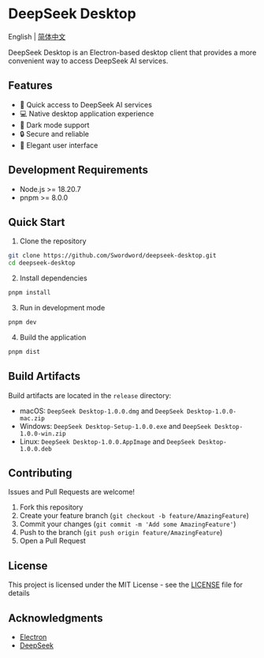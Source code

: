 # DeepSeek Desktop

English | [简体中文](./README_CN.md)

DeepSeek Desktop is an Electron-based desktop client that provides a more convenient way to access DeepSeek AI services.

## Features

- 🚀 Quick access to DeepSeek AI services
- 💻 Native desktop application experience
- 🌙 Dark mode support
- 🔒 Secure and reliable
- 🎨 Elegant user interface

## Development Requirements

- Node.js >= 18.20.7
- pnpm >= 8.0.0

## Quick Start

1. Clone the repository
```bash
git clone https://github.com/Swordword/deepseek-desktop.git
cd deepseek-desktop
```

2. Install dependencies
```bash
pnpm install
```

3. Run in development mode
```bash
pnpm dev
```

4. Build the application
```bash
pnpm dist
```

## Build Artifacts

Build artifacts are located in the `release` directory:

- macOS: `DeepSeek Desktop-1.0.0.dmg` and `DeepSeek Desktop-1.0.0-mac.zip`
- Windows: `DeepSeek Desktop-Setup-1.0.0.exe` and `DeepSeek Desktop-1.0.0-win.zip`
- Linux: `DeepSeek Desktop-1.0.0.AppImage` and `DeepSeek Desktop-1.0.0.deb`

## Contributing

Issues and Pull Requests are welcome!

1. Fork this repository
2. Create your feature branch (`git checkout -b feature/AmazingFeature`)
3. Commit your changes (`git commit -m 'Add some AmazingFeature'`)
4. Push to the branch (`git push origin feature/AmazingFeature`)
5. Open a Pull Request

## License

This project is licensed under the MIT License - see the [LICENSE](LICENSE) file for details

## Acknowledgments

- [Electron](https://www.electronjs.org/)
- [DeepSeek](https://chat.deepseek.com/) 